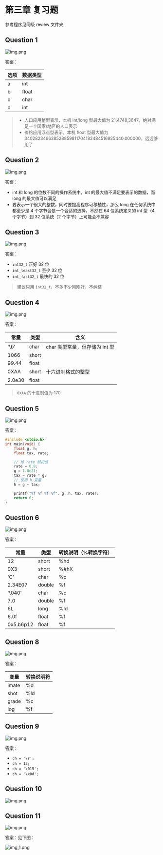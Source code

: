 # 第三章 复习题

参考程序见同级 review 文件夹

## Question 1

![img.png](review/r_3.1.png)

答案：

| 选项  | 数据类型  |
|-----|-------|
| a   | int   |
| b   | float |
| c   | char  |
| d   | int   |

> - 人口应用整型表示，本机 int/long 型最大值为 21,4748,3647，绝对满足一个国家/地区的人口表示
> - 价格应用浮点型表示，本机 float 型最大值为 340282346638528859811704183484516925440.000000，远远够用了

## Question 2

![img.png](review/r_3.2.png)

答案：

- int 和 long 的位数不同的操作系统中，int 的最大值不满足要表示的数据，而 long 的最大值可以满足
- 要表示一个很大的整数，同时要提高程序可移植性，那么 long 在任何系统中都至少是 4 个字节会是一个合适的选择，不然在 64 位系统定义的
  int 型（4 个字节）到 32 位系统（2 个字节）上可能会不兼容

## Question 3

![img.png](review/r_3.3.png)

答案：

- `int32_t` 正好 32 位
- `int_least32_t` 至少 32 位
- `int_fast32_t` 最快的 32 位

> 建议只用 `int32_t`，不多不少刚刚好，不纠结

## Question 4

![img.png](review/r_3.4.png)

答案：

| 常量     | 类型    | 含义                   |
|--------|-------|----------------------|
| '\b'   | char  | char 类型常量，但存储为 int 型 |
| 1066   | short ||
| 99.44  | float ||
| 0XAA   | short | 十六进制格式的整型            |
| 2.0e30 | float ||

> `0XAA` 的十进制值为 170

## Question 5

![img.png](review/r_3.5.png)

答案：

```c
#include <stdio.h>
int main(void) {
    float g, h;
    float tax, rate;

    // 给 rate 赋初值
    rate = 0.8;
    g = 1.0e21;
    tax = rate * g;
    // 使用 h 变量
    h = g + tax;

    printf("%f %f %f %f", g, h, tax, rate);
    return 0;
}
```

## Question 6

![img.png](review/r_3.6.png)

答案：

| 常量        | 类型     | 转换说明（%转换字符） |
|-----------|--------|-------------|
| 12        | short  | %hd         |
| 0X3       | short  | %#hX        |
| 'C'       | char   | %c          |
| 2.34E07   | double | %f          |
| '\040'    | char   | %c          |
| 7.0       | double | %f          |
| 6L        | long   | %ld         |
| 6.0f      | float  | %f          |
| 0x5.b6p12 | float  | %f          |

## Question 8

![img.png](review/r_3.8.png)

答案：

| 变量    | 转换说明符 |
|-------|-------|
| imate | %d    |
| shot  | %ld   |
| grade | %c    |
| log   | %f    |

## Question 9

![img.png](review/r_3.9.png)

答案：

- `ch = '\r';`
- `ch = 13;`
- `ch = '\015';`
- `ch = '\x0d';`

## Question 10

![img.png](review/r_3.10.png)

## Question 11

![img.png](review/r_3.11_1.png)

答案：见下图：

![img_1.png](review/r_3.11_2.png)